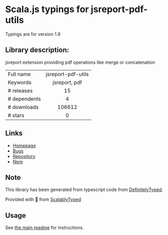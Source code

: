 
# Scala.js typings for jsreport-pdf-utils

Typings are for version 1.9

## Library description:
jsreport extension providing pdf operations like merge or concatenation

|                    |                 |
| ------------------ | :-------------: |
| Full name          | jsreport-pdf-utils |
| Keywords           | jsreport, pdf |
| # releases         | 15 |
| # dependents       | 4 |
| # downloads        | 106612 |
| # stars            | 0 |

## Links
- [Homepage](https://github.com/jsreport/jsreport-pdf-utils)
- [Bugs](https://github.com/jsreport/jsreport-pdf-utils/issues)
- [Repository](https://github.com/jsreport/jsreport-pdf-utils)
- [Npm](https://www.npmjs.com/package/jsreport-pdf-utils)
    


## Note
This library has been generated from typescript code from [DefinitelyTyped](https://definitelytyped.org).

Provided with :purple_heart: from [ScalablyTyped](https://github.com/oyvindberg/ScalablyTyped)

## Usage
See [the main readme](../../readme.md) for instructions.


